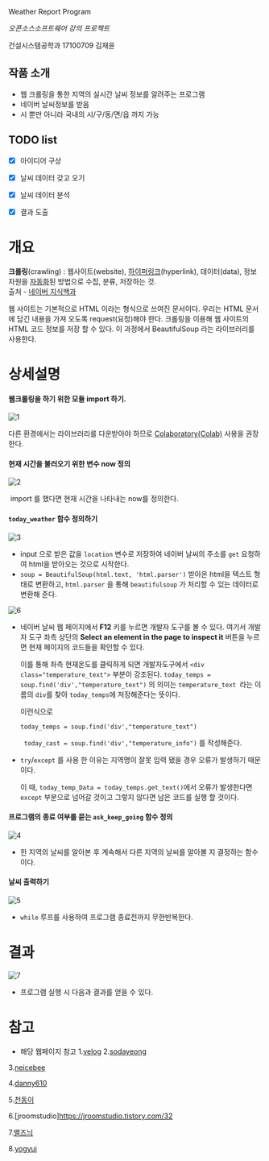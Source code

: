 Weather Report Program

*오픈소스소프트웨어 강의 프로젝트*

건설시스템공학과 17100709 김재윤

## 작품 소개
- 웹 크롤링을 통한 지역의 실시간 날씨 정보를 알려주는 프로그램
- 네이버 날씨정보를 받음
- 시 뿐만 아니라 국내의 시/구/동/면/읍 까지 가능

## TODO list
- [x] 아이디어 구상
- [x] 날씨 데이터 갖고 오기
- [x] 날씨 데이터 분석
- [x] 결과 도출



# 개요 

**크롤링**(crawling) : 웹사이트(website), [하이퍼링크](https://terms.naver.com/entry.naver?docId=861505&ref=y)(hyperlink), 데이터(data), 정보 자원을 [자동화](https://terms.naver.com/entry.naver?docId=815815&ref=y)된 방법으로 수집, 분류, 저장하는 것.                                                                                                                   
                        출처 -  [네이버 지식백과](https://terms.naver.com/entry.naver?docId=6470952&cid=42346&categoryId=42346)

 웹  사이트는 기본적으로 HTML 이라는 형식으로 쓰여진 문서이다. 우리는 HTML 문서에 담긴 내용을 가져 오도록 request(요청)해야 한다.  크롤링을 이용해 웹 사이트의 HTML 코드  정보를 저장 할 수 있다.  이 과정에서 BeautifulSoup 라는 라이브러리를 사용한다.



# 상세설명

#### 웹크롤링을 하기 위한 모듈 import 하기.

![1](https://user-images.githubusercontent.com/89253647/146769044-048c4b2b-6ed3-4900-8faa-be21a5520d40.PNG)

 다른 환경에서는 라이브러리를 다운받아야 하므로 [Colaboratory(Colab)](https://colab.research.google.com/?utm_source=scs-index) 사용을 권장한다.

#### 현재 시간을 불러오기 위한 변수 now 정의

![2](https://user-images.githubusercontent.com/89253647/146769094-a457c981-4a55-410f-80c1-0036f5ee4cc5.PNG)

​    import 를 했다면 현재 시간을 나타내는 now를 정의한다.



#### <code>today_weather</code> 함수 정의하기

![3](https://user-images.githubusercontent.com/89253647/146769112-3df2c81c-e23f-48a9-9ac9-5d1fdd4a4988.PNG)



- input 으로 받은 값을 <code>location</code> 변수로 저장하여 네이버 날씨의 주소를 <code>get</code> 요청하여 html을 받아오는 것으로 시작한다. 
- <code>soup = BeautifulSoup(html.text, 'html.parser')</code> 받아온 html을 텍스트 형태로 변환하고, <code>html.parser</code> 을 통해 <code>beautifulsoup</code> 가 처리할 수 있는 데이터로 변환해 준다.


![6](https://user-images.githubusercontent.com/89253647/146769166-55668adf-58a6-4f57-95f8-4d151f9aaafe.PNG)


- 네이버 날씨 웹 페이지에서 **F12** 키를 누르면 개발자 도구를 볼 수 있다. 여기서 개발자  도구 좌측 상단의 **Select an element in the page to inspect it** 버튼을 누르면 현재 페이지의 코드들을 확인할 수 있다.

   

  이를 통해  좌측 현재온도를 클릭하게 되면 개발자도구에서 `<div class="temperature_text">` 부분이 강조된다. `today_temps = soup.find('div',"temperature_text")` 의 의미는 `temperature_text `라는 이름의 `div`를 찾아 `today_temps`에 저장해준다는 뜻이다. 

  

  이런식으로  

  `today_temps = soup.find('div',"temperature_text")` 

   ` today_cast = soup.find('div',"temperature_info")` 를 작성해준다.

  

- `try`/`except` 를 사용 한 이유는 지역명이 잘못 입력 됐을 경우 오류가 발생하기 때문이다.

  이 때, `today_temp_Data = today_temps.get_text()`에서 오류가 발생한다면 `except` 부분으로 넘어갈 것이고 그렇지 않다면 남은 코드를 실행 할 것이다.

  

#### 프로그램의 종료 여부를 묻는 <code>ask_keep_going</code> 함수 정의

![4](https://user-images.githubusercontent.com/89253647/146769206-89ec92f5-94e2-4ed5-afcb-9f25596dd8e2.PNG)

  

- 한 지역의 날씨를 알아본 후 계속해서 다른 지역의 날씨를 알아볼 지 결정하는 함수이다.



#### 날씨 출력하기

![5](https://user-images.githubusercontent.com/89253647/146769216-effe8ec7-d488-494c-9ff3-d18c58221bb4.PNG)


- `while` 루프를 사용하여 프로그램 종료전까지 무한반복한다.



# 결과

![7](https://user-images.githubusercontent.com/89253647/146769247-29e84688-16c3-4651-824a-32b039587f57.PNG)

- 프로그램 실행 시 다음과 결과를 얻을 수 있다.


# 참고

- 해당 웹페이지 참고
 1.[velog](https://velog.io/@magnoliarfsit/%ED%8C%8C%EC%9D%B4%EC%8D%AC-%EC%9B%B9-%ED%81%AC%EB%A1%A4%EB%A7%81-2-%EB%84%A4%EC%9D%B4%EB%B2%84-%EB%82%A0%EC%94%A8-%ED%81%AC%EB%A1%A4%EB%A7%81%ED%95%98%EA%B8%B0)
 2.[sodayeong](https://sodayeong.tistory.com/114)
  
 3.[neicebee](https://it-neicebee.tistory.com/48)
 
 4.[danny610](https://danny610.tistory.com/195)
 
 5.[천동이](https://m.blog.naver.com/PostView.naver?isHttpsRedirect=true&blogId=chandong83&logNo=221305144464)
 
 6.[jroomstudio]https://jroomstudio.tistory.com/32
 
 7.[밸즈늬](https://digiconfactory.tistory.com/entry/%ED%8C%8C%EC%9D%B4%EC%8D%AC-%ED%81%AC%EB%A1%A4%EB%A7%81-%EA%B8%B0%EC%83%81%EC%B2%AD-%ED%98%84%EC%9E%AC-%EB%82%A0%EC%94%A8-%EC%A0%95%EB%B3%B4-%EA%B0%80%EC%A0%B8%EC%98%A4%EA%B8%B0)
 
 8.[yogyui](https://yogyui.tistory.com/entry/BeautifulSoup-%EA%B8%B0%EC%83%81%EC%B2%AD-%EB%8F%84%EC%8B%9C%EB%B3%84-%ED%98%84%EC%9E%AC%EB%82%A0%EC%94%A8-%EA%B0%80%EC%A0%B8%EC%98%A4%EA%B8%B0)
